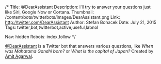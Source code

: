 /*
Title: @DearAssistant
Description: I'll try to answer your questions just like Siri, Google Now or Cortana.
Thumbnail: /content/bots/twitterbots/images/DearAssistant.png
Link: http://twitter.com/DearAssistant
Author: Stefan Bohacek
Date: July 21, 2015
Tags: twitter,bot,twitterbot,active,useful,labnol

Nav: hidden
Robots: index,follow
*/

[@DearAssistant](https://twitter.com/DearAssistant) is a Twitter bot that answers various questions, like *When was Mahatama Gandhi born?* or *What is the capital of Japan?* Created by [Amit Agarwal](https://twitter.com/labnol).